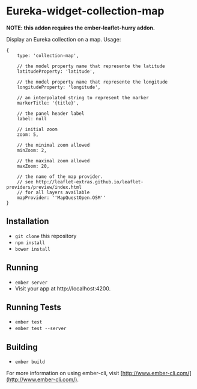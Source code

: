 # Eureka-widget-collection-map

**NOTE: this addon requires the ember-leaflet-hurry addon.**

Display an Eureka collection on a map. Usage:

    {
        type: 'collection-map',

        // the model property name that represente the latitude
        latitudeProperty: 'latitude',

        // the model property name that represente the longitude
        longitudeProperty: 'longitude',

        // an interpolated string to represent the marker
        markerTitle: '{title}',

        // the panel header label
        label: null

        // initial zoom
        zoom: 5,

        // the minimal zoom allowed
        minZoom: 2,

        // the maximal zoom allowed
        maxZoom: 20,

        // the name of the map provider.
        // see http://leaflet-extras.github.io/leaflet-providers/preview/index.html
        // for all layers available
        mapProvider: ''MapQuestOpen.OSM''
    }


## Installation

* `git clone` this repository
* `npm install`
* `bower install`

## Running

* `ember server`
* Visit your app at http://localhost:4200.

## Running Tests

* `ember test`
* `ember test --server`

## Building

* `ember build`

For more information on using ember-cli, visit [http://www.ember-cli.com/](http://www.ember-cli.com/).
